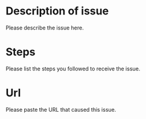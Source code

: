 # Description of issue
Please describe the issue here.

# Steps
Please list the steps you followed to receive the issue.

# Url
Please paste the URL that caused this issue.
